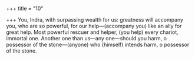 +++
title = "10"

+++
You, Indra, with surpassing wealth for us: greatness will accompany  you, who are so powerful, for our help—(accompany you) like an
ally for great help.
Most powerful rescuer and helper, (you help) every chariot,
immortal one.
Another one than us—any one—should you harm, o possessor of
the stone—(anyone) who (himself) intends harm, o possessor of
the stone.